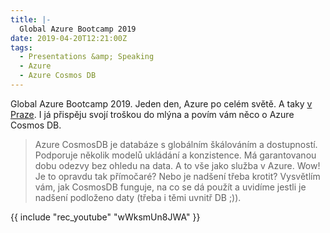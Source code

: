 ```yaml
---
title: |-
  Global Azure Bootcamp 2019
date: 2019-04-20T12:21:00Z
tags:
  - Presentations &amp; Speaking
  - Azure
  - Azure Cosmos DB
---
```

Global Azure Bootcamp 2019. Jeden den, Azure po celém světě. A taky [v Praze][1]. I já přispěju svojí troškou do mlýna a povím vám něco o Azure Cosmos DB.

<!-- excerpt -->

> Azure CosmosDB je databáze s globálním škálováním a dostupností. Podporuje několik modelů ukládání a konzistence. Má garantovanou dobu odezvy bez ohledu na data. A to vše jako služba v Azure. Wow! Je to opravdu tak přímočaré? Nebo je nadšení třeba krotit? Vysvětlím vám, jak CosmosDB funguje, na co se dá použít a uvidíme jestli je nadšení podloženo daty (třeba i těmi uvnitř DB ;)).

{{ include "rec_youtube" "wWksmUn8JWA" }}

[1]: https://www.azurebootcamp.cz/